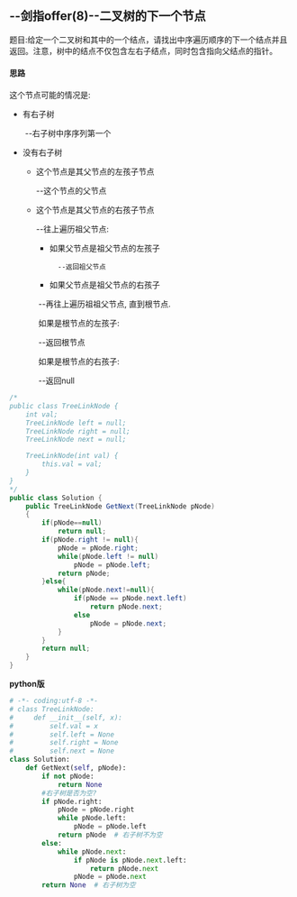 ## --剑指offer(8)--二叉树的下一个节点

题目:给定一个二叉树和其中的一个结点，请找出中序遍历顺序的下一个结点并且返回。注意，树中的结点不仅包含左右子结点，同时包含指向父结点的指针。 



#### 思路

这个节点可能的情况是:

- 有右子树

  ​	--右子树中序序列第一个

- 没有右子树

  - 这个节点是其父节点的左孩子节点

    --这个节点的父节点

  - 这个节点是其父节点的右孩子节点

    --往上遍历祖父节点:

    - 如果父节点是祖父节点的左孩子

    		--返回祖父节点

    - 如果父节点是祖父节点的右孩子

    ​        --再往上遍历祖祖父节点, 直到根节点.

    ​		如果是根节点的左孩子:

    ​		--返回根节点

    ​		如果是根节点的右孩子:

    ​		--返回null



```java
/*
public class TreeLinkNode {
    int val;
    TreeLinkNode left = null;
    TreeLinkNode right = null;
    TreeLinkNode next = null;

    TreeLinkNode(int val) {
        this.val = val;
    }
}
*/
public class Solution {
    public TreeLinkNode GetNext(TreeLinkNode pNode)
    {
        if(pNode==null)
            return null;
        if(pNode.right != null){
            pNode = pNode.right;
            while(pNode.left != null)
                pNode = pNode.left;
            return pNode;
        }else{
            while(pNode.next!=null){
                if(pNode == pNode.next.left)
                    return pNode.next;
                else
                    pNode = pNode.next;
            }
        }
        return null;
    }
}
```



**python版**

```python
# -*- coding:utf-8 -*-
# class TreeLinkNode:
#     def __init__(self, x):
#         self.val = x
#         self.left = None
#         self.right = None
#         self.next = None
class Solution:
    def GetNext(self, pNode):
        if not pNode:
            return None
        #右子树是否为空?
        if pNode.right:  
            pNode = pNode.right
            while pNode.left:
                pNode = pNode.left
            return pNode  # 右子树不为空
        else:
            while pNode.next:
                if pNode is pNode.next.left:
                    return pNode.next
                pNode = pNode.next
        return None  # 右子树为空
```

